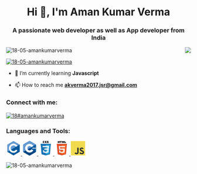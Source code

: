 

<h1 align="center">Hi 👋, I'm Aman Kumar Verma</h1>
<h3 align="center">A passionate web developer as well as App developer from India</h3>
<img  align="right" witdh="400" src="https://media.tenor.com/flflC6GFzO8AAAAC/sultan-alrefaei-programmer.gif">

<p align="left"> <img src="https://komarev.com/ghpvc/?username=18-05-amankumarverma&label=Profile%20views&color=0e75b6&style=flat" alt="18-05-amankumarverma" /> </p>

<p align="left"> <a href="https://github.com/ryo-ma/github-profile-trophy"><img src="https://github-profile-trophy.vercel.app/?username=18-05-amankumarverma" alt="18-05-amankumarverma" /></a> </p>

- 🌱 I’m currently learning **Javascript**

- 📫 How to reach me **akverma2017.jsr@gmail.com**

<h3 align="left">Connect with me:</h3>
<p align="left">
<a href="https://www.hackerrank.com/18#amankumarverma" target="blank"><img align="center" src="https://raw.githubusercontent.com/rahuldkjain/github-profile-readme-generator/master/src/images/icons/Social/hackerrank.svg" alt="18#amankumarverma" height="30" width="40" /></a>
</p>

<h3 align="left">Languages and Tools:</h3>
<p align="left"> <a href="https://www.cprogramming.com/" target="_blank" rel="noreferrer"> <img src="https://raw.githubusercontent.com/devicons/devicon/master/icons/c/c-original.svg" alt="c" width="40" height="40"/> </a> <a href="https://www.w3schools.com/cpp/" target="_blank" rel="noreferrer"> <img src="https://raw.githubusercontent.com/devicons/devicon/master/icons/cplusplus/cplusplus-original.svg" alt="cplusplus" width="40" height="40"/> </a> <a href="https://www.w3schools.com/css/" target="_blank" rel="noreferrer"> <img src="https://raw.githubusercontent.com/devicons/devicon/master/icons/css3/css3-original-wordmark.svg" alt="css3" width="40" height="40"/> </a> <a href="https://www.w3.org/html/" target="_blank" rel="noreferrer"> <img src="https://raw.githubusercontent.com/devicons/devicon/master/icons/html5/html5-original-wordmark.svg" alt="html5" width="40" height="40"/> </a> <a href="https://developer.mozilla.org/en-US/docs/Web/JavaScript" target="_blank" rel="noreferrer"> <img src="https://raw.githubusercontent.com/devicons/devicon/master/icons/javascript/javascript-original.svg" alt="javascript" width="40" height="40"/> </a> </p>

<p><img align="center" src="https://github-readme-stats.vercel.app/api/top-langs?username=18-05-amankumarverma&show_icons=true&locale=en&layout=compact" alt="18-05-amankumarverma" /></p>
